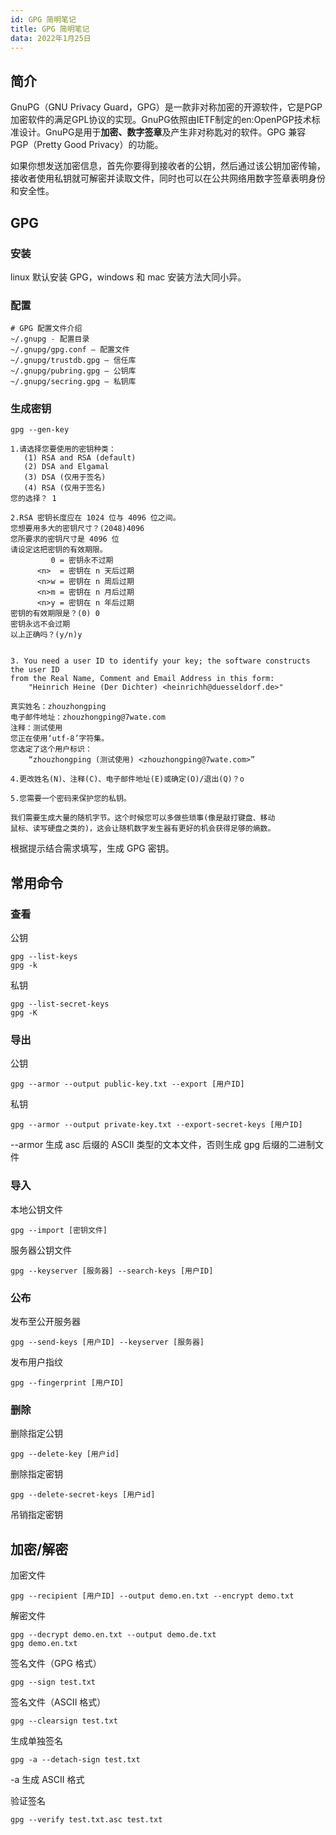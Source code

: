 ```yaml
---
id: GPG 简明笔记
title: GPG 简明笔记
data: 2022年1月25日
---
```


## 简介

GnuPG（GNU Privacy Guard，GPG）是一款非对称加密的开源软件，它是PGP加密软件的满足GPL协议的实现。GnuPG依照由IETF制定的en:OpenPGP技术标准设计。GnuPG是用于**加密、数字签章**及产生非对称匙对的软件。GPG 兼容 PGP（Pretty Good Privacy）的功能。

如果你想发送加密信息，首先你要得到接收者的公钥，然后通过该公钥加密传输，接收者使用私钥就可解密并读取文件，同时也可以在公共网络用数字签章表明身份和安全性。

## GPG

### 安装

linux 默认安装 GPG，windows 和 mac 安装方法大同小异。

### 配置

```shell
# GPG 配置文件介绍
~/.gnupg - 配置目录
~/.gnupg/gpg.conf – 配置文件
~/.gnupg/trustdb.gpg – 信任库
~/.gnupg/pubring.gpg – 公钥库
~/.gnupg/secring.gpg – 私钥库
```

### 生成密钥

```shell
gpg --gen-key
```

```shell
1.请选择您要使用的密钥种类：
   (1) RSA and RSA (default)
   (2) DSA and Elgamal
   (3) DSA (仅用于签名)
   (4) RSA (仅用于签名)
您的选择？ 1

2.RSA 密钥长度应在 1024 位与 4096 位之间。
您想要用多大的密钥尺寸？(2048)4096
您所要求的密钥尺寸是 4096 位
请设定这把密钥的有效期限。
         0 = 密钥永不过期
      <n>  = 密钥在 n 天后过期
      <n>w = 密钥在 n 周后过期
      <n>m = 密钥在 n 月后过期
      <n>y = 密钥在 n 年后过期
密钥的有效期限是？(0) 0
密钥永远不会过期
以上正确吗？(y/n)y


3. You need a user ID to identify your key; the software constructs the user ID
from the Real Name, Comment and Email Address in this form:
    "Heinrich Heine (Der Dichter) <heinrichh@duesseldorf.de>"

真实姓名：zhouzhongping
电子邮件地址：zhouzhongping@7wate.com
注释：测试使用
您正在使用‘utf-8’字符集。
您选定了这个用户标识：
    “zhouzhongping (测试使用) <zhouzhongping@7wate.com>”

4.更改姓名(N)、注释(C)、电子邮件地址(E)或确定(O)/退出(Q)？o

5.您需要一个密码来保护您的私钥。

我们需要生成大量的随机字节。这个时候您可以多做些琐事(像是敲打键盘、移动
鼠标、读写硬盘之类的)，这会让随机数字发生器有更好的机会获得足够的熵数。
```

根据提示结合需求填写，生成 GPG 密钥。

## 常用命令

### 查看

公钥

```shell
gpg --list-keys
gpg -k
```

私钥

```shell
gpg --list-secret-keys
gpg -K
```

### 导出

公钥

```shell
gpg --armor --output public-key.txt --export [用户ID]
```

私钥

```shell
gpg --armor --output private-key.txt --export-secret-keys [用户ID]
```

--armor 生成 asc 后缀的 ASCII 类型的文本文件，否则生成 gpg 后缀的二进制文件

### 导入

本地公钥文件

```shell
gpg --import [密钥文件]
```

服务器公钥文件

```shell
gpg --keyserver [服务器] --search-keys [用户ID]
```

### 公布

发布至公开服务器

```shell
gpg --send-keys [用户ID] --keyserver [服务器]
```

发布用户指纹

```shell
gpg --fingerprint [用户ID]
```

### 删除

删除指定公钥

```shell
gpg --delete-key [用户id]
```

删除指定密钥

```shell
gpg --delete-secret-keys [用户id]
```

吊销指定密钥

## 加密/解密

加密文件

```shell
gpg --recipient [用户ID] --output demo.en.txt --encrypt demo.txt
```

解密文件

```shell
gpg --decrypt demo.en.txt --output demo.de.txt
gpg demo.en.txt
```

签名文件（GPG 格式）

```shell
gpg --sign test.txt
```

签名文件（ASCII 格式）

```shell
gpg --clearsign test.txt
```

生成单独签名

```shell
gpg -a --detach-sign test.txt
```

-a 生成 ASCII 格式

验证签名

```shell
gpg --verify test.txt.asc test.txt
```
